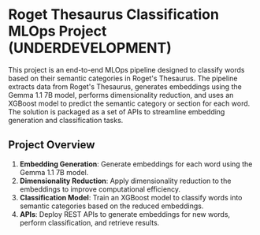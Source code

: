 # Roget Thesaurus Classification MLOps Project (UNDERDEVELOPMENT)

This project is an end-to-end MLOps pipeline designed to classify words based on their semantic categories in Roget's Thesaurus. The pipeline extracts data from Roget's Thesaurus, generates embeddings using the Gemma 1.1 7B model, performs dimensionality reduction, and uses an XGBoost model to predict the semantic category or section for each word. The solution is packaged as a set of APIs to streamline embedding generation and classification tasks.

## Project Overview

1. **Embedding Generation**: Generate embeddings for each word using the Gemma 1.1 7B model.
2. **Dimensionality Reduction**: Apply dimensionality reduction to the embeddings to improve computational efficiency.
3. **Classification Model**: Train an XGBoost model to classify words into semantic categories based on the reduced embeddings.
4. **APIs**: Deploy REST APIs to generate embeddings for new words, perform classification, and retrieve results.








